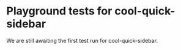 # Playground tests for cool-quick-sidebar
We are still awaiting the first test run for cool-quick-sidebar.
